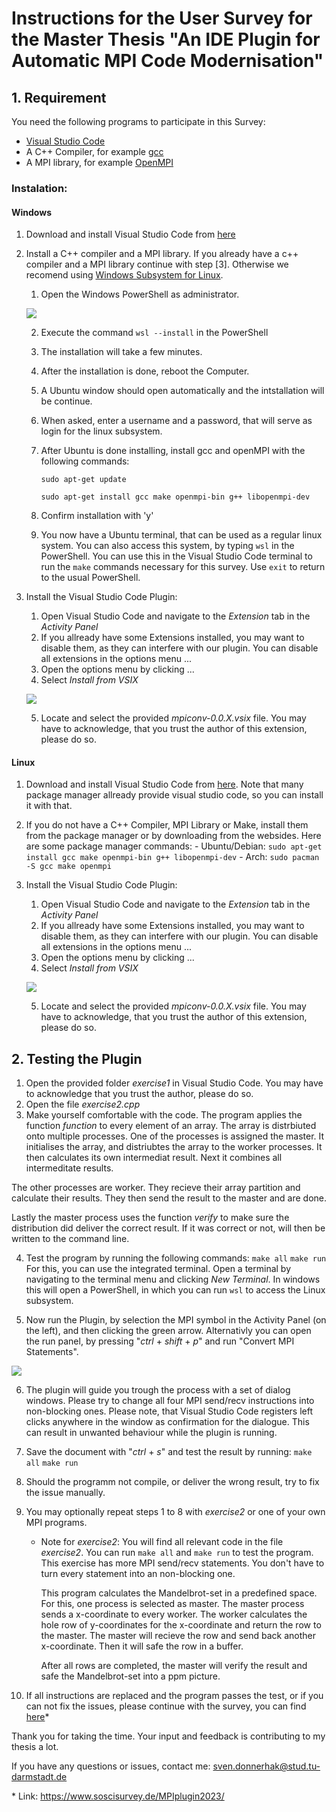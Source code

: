 # Instructions for the User Survey for the Master Thesis "An IDE Plugin for Automatic MPI Code Modernisation"

## 1. Requirement

You need the following programs to participate in this Survey:

-   [Visual Studio Code](https://code.visualstudio.com/)
-   A C++ Compiler, for example [gcc](https://gcc.gnu.org/)
-   A MPI library, for example [OpenMPI](https://www.open-mpi.org/)

### Instalation:

#### Windows

1.  Download and install Visual Studio Code from [here](https://code.visualstudio.com/Download)
2.  Install a C++ compiler and a MPI library. If you already have a c++ compiler and a MPI library continue with step [3].
    Otherwise we recomend using [Windows Subsystem for Linux](https://learn.microsoft.com/en-us/windows/wsl/about).

    1. Open the Windows PowerShell as administrator.

    ![](media/powershell_admin.png)

    2. Execute the command `wsl --install` in the PowerShell
    3. The installation will take a few minutes.
    4. After the installation is done, reboot the Computer.
    5. A Ubuntu window should open automatically and the intstallation will be continue.
    6. When asked, enter a username and a password, that will serve as login for the linux subsystem.
    7. After Ubuntu is done installing, install gcc and openMPI with the following commands:

        `sudo apt-get update`

        `sudo apt-get install gcc make openmpi-bin g++ libopenmpi-dev`

    8. Confirm installation with 'y'
    9. You now have a Ubuntu terminal, that can be used as a regular linux system. You can also access this system, by typing `wsl` in the PowerShell.
       You can use this in the Visual Studio Code terminal to run the `make` commands necessary for this survey. Use `exit` to return to the usual PowerShell.

3.  Install the Visual Studio Code Plugin:

    1. Open Visual Studio Code and navigate to the _Extension_ tab in the _Activity Panel_
    2. If you allready have some Extensions installed, you may want to disable them, as they can interfere with our plugin. You can disable all extensions in the options menu ...
    3. Open the options menu by clicking ...
    4. Select _Install from VSIX_

    ![](media/vsix.png)

    5. Locate and select the provided _mpiconv-0.0.X.vsix_ file.
       You may have to acknowledge, that you trust the author of this extension, please do so.

#### Linux

1.  Download and install Visual Studio Code from [here](https://code.visualstudio.com/Download).
    Note that many package manager allready provide visual studio code, so you can install it with that.
2.  If you do not have a C++ Compiler, MPI Library or Make, install them from the package manager or by downloading from the websides.
    Here are some package manager commands: - Ubuntu/Debian: `sudo apt-get install gcc make openmpi-bin g++ libopenmpi-dev` - Arch: `sudo pacman -S gcc make openmpi`

3.  Install the Visual Studio Code Plugin:

    1. Open Visual Studio Code and navigate to the _Extension_ tab in the _Activity Panel_
    2. If you allready have some Extensions installed, you may want to disable them, as they can interfere with our plugin. You can disable all extensions in the options menu ...
    3. Open the options menu by clicking ...
    4. Select _Install from VSIX_

    ![](media/vsix.png)

    5. Locate and select the provided _mpiconv-0.0.X.vsix_ file.
       You may have to acknowledge, that you trust the author of this extension, please do so.

## 2. Testing the Plugin

1. Open the provided folder _exercise1_ in Visual Studio Code. You may have to acknowledge that you trust the author, please do so.
2. Open the file _exercise2.cpp_
3. Make yourself comfortable with the code.
   The program applies the function _function_ to every element of an array.
   The array is distrbiuted onto multiple processes.
   One of the processes is assigned the master.
   It initialises the array, and distriubtes the array to the worker processes.
   It then calculates its own intermediat result.
   Next it combines all intermeditate results.

The other processes are worker.
They recieve their array partition and calculate their results.
They then send the result to the master and are done.

Lastly the master process uses the function _verify_ to make sure the distribution did deliver the correct result. If it was correct or not, will then be written to the command line.

4. Test the program by running the following commands:
   `make all`
   `make run`
   For this, you can use the integrated terminal. Open a terminal by navigating to the terminal menu and clicking _New Terminal_. In windows this will open a PowerShell, in which you can run `wsl` to access the Linux subsystem.

5. Now run the Plugin, by selection the MPI symbol in the Activity Panel (on the left), and then clicking the green arrow. Alternativly you can open the run panel, by pressing "_ctrl_ + _shift_ + _p_" and run "Convert MPI Statements".

![](media/run_plugin.png)

6. The plugin will guide you trough the process with a set of dialog windows.
   Please try to change all four MPI send/recv instructions into non-blocking ones.
   Please note, that Visual Studio Code registers left clicks anywhere in the window as confirmation for the dialogue. This can result in unwanted behaviour while the plugin is running.

7. Save the document with "_ctrl_ + _s_" and test the result by running:
   `make all`
   `make run`

8. Should the programm not compile, or deliver the wrong result, try to fix the issue manually.

9. You may optionally repeat steps 1 to 8 with _exercise2_ or one of your own MPI programs.

    - Note for _exercise2_: You will find all relevant code in the file _exercise2_. You can run `make all` and `make run` to test the program.
      This exercise has more MPI send/recv statements. You don't have to turn every statement into an non-blocking one.

        This program calculates the Mandelbrot-set in a predefined space.
        For this, one process is selected as master. The master process sends a x-coordinate to every worker. The worker calculates the hole row of y-coordinates for the x-coordinate and return the row to the master.
        The master will recieve the row and send back another x-coordinate.
        Then it will safe the row in a buffer.

        After all rows are completed, the master will verify the result and safe the Mandelbrot-set into a ppm picture.

10. If all instructions are replaced and the program passes the test, or if you can not fix the issues, please continue with the survey, you can find [here](https://www.soscisurvey.de/MPIplugin2023/)\*

Thank you for taking the time.
Your input and feedback is contributing to my thesis a lot.

If you have any questions or issues, contact me: sven.donnerhak@stud.tu-darmstadt.de

\* Link: https://www.soscisurvey.de/MPIplugin2023/
